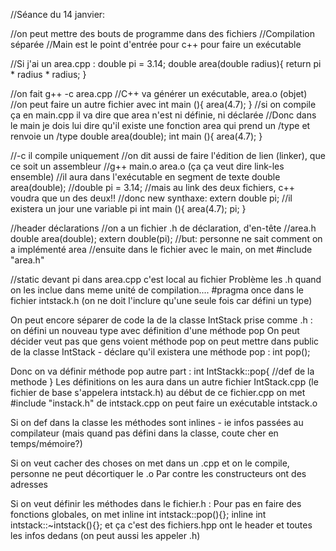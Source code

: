 //Séance du 14 janvier:

//on peut mettre des bouts de programme dans des fichiers
//Compilation séparée
//Main est le point d'entrée pour c++ pour faire un exécutable

//Si j'ai un area.cpp :
double pi = 3.14;
double area(double radius){
    return pi * radius * radius;
}

//on fait g++ -c area.cpp
//C++ va générer un exécutable, area.o (objet)
//on peut faire un autre fichier avec 
int main (){
    area(4.7);
}
//si on compile ça en main.cpp il va dire que area n'est ni définie, ni déclarée
//Donc dans le main je dois lui dire qu'il existe une fonction area qui prend un /type et renvoie un /type
double area(double);
int main (){
    area(4.7);
}

//-c il compile uniquement
//on dit aussi de faire l'édition de lien (linker), que ce soit un assembleur 
//g++ main.o area.o (ça ça veut dire link-les ensemble)
//il aura dans l'exécutable en segment de texte 
double area(double);
//double pi = 3.14; //mais au link des deux fichiers, c++ voudra que un des deux!!
//donc new synthaxe:
extern double pi; //il existera un jour une variable pi
int main (){
    area(4.7);
    pi;
}

//header déclarations
//on a un fichier .h de déclaration, d'en-tête
//area.h
double area(double);
extern double(pi);
//but: personne ne sait comment on a implémenté area
//ensuite dans le fichier avec le main, on met #include "area.h"

//static devant pi dans area.cpp c'est local au fichier
Problème les .h quand on les inclue dans meme unité de compilation.... 
#pragma once dans le fichier intstack.h (on ne doit l'inclure qu'une seule fois car défini un type)

On peut encore séparer de code la de la classe IntStack prise comme .h : on défini un nouveau type avec définition d'une méthode pop
On peut décider veut pas que gens voient méthode pop
on peut mettre dans public de la classe IntStack - déclare qu'il existera une méthode pop : int pop();

Donc on va définir méthode pop autre part :
int IntStackk::pop{
    //def de la methode
}
Les définitions on les aura dans un autre fichier IntStack.cpp (le fichier de base s'appelera intstack.h)
au début de ce fichier.cpp on met 
#include "instack.h"
de intstack.cpp on peut faire un exécutable intstack.o

Si on def dans la classe les méthodes sont inlines - ie infos passées au compilateur (mais quand pas défini dans la classe, coute cher en temps/mémoire?)

Si on veut cacher des choses on met dans un .cpp et on le compile, personne ne peut décortiquer le .o
Par contre les constructeurs ont des adresses

Si on veut définir les méthodes dans le fichier.h :
Pour pas en faire des fonctions globales, on met 
inline int intstack::pop(){};
inline int intstack::~intstack(){};
et ça c'est des fichiers.hpp ont le header et toutes les infos dedans (on peut aussi les appeler .h)